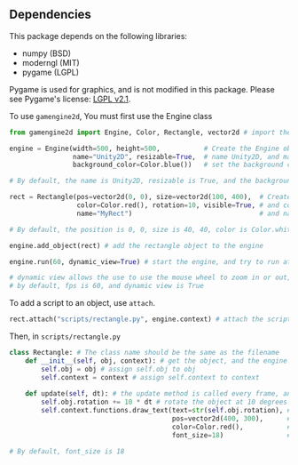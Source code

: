 ## Dependencies

This package depends on the following libraries:

- numpy (BSD)
- moderngl (MIT)
- pygame (LGPL)

Pygame is used for graphics, and is not modified in this package. Please see Pygame's license: [LGPL v2.1](https://www.pygame.org/docs/).

To use `gamengine2d`, You must first use the Engine class

```python
from gamengine2d import Engine, Color, Rectangle, vector2d # import the Engine Rectangle, vector2d, and Color classes

engine = Engine(width=500, height=500,           # Create the Engine object that opens a window of height 500, width 500,
                name="Unity2D", resizable=True,  # name Unity2D, and make the window resizable,
                background_color=Color.blue())   # set the background color to blue

# By default, the name is Unity2D, resizable is True, and the background color is Color.black()

rect = Rectangle(pos=vector2d(0, 0), size=vector2d(100, 400),  # Create a rectangle at 0, 0, with size 100, 400,
                 color=Color.red(), rotation=10, visible=True, # and color red, and rotation 10 degrees, and make it visible,
                 name="MyRect")                                # and name it MyRect

# By default, the position is 0, 0, size is 40, 40, color is Color.white(), rotation is 0, visible is True, and name is rectangle

engine.add_object(rect) # add the rectangle object to the engine

engine.run(60, dynamic_view=True) # start the engine, and try to run at 60 fps, and dynamic view is True

# dynamic view allows the use to use the mouse wheel to zoom in or out, or left click and drag to pan around.
# by default, fps is 60, and dynamic view is True
```

To add a script to an object, use `attach`.

```python
rect.attach("scripts/rectangle.py", engine.context) # attach the script rectangle.py to the rect object with the engine context
```
Then, in ``scripts/rectangle.py``

```python
class Rectangle: # The class name should be the same as the filename
    def __init__(self, obj, context): # get the object, and the engine context
        self.obj = obj # assign self.obj to obj
        self.context = context # assign self.context to context
    
    def update(self, dt): # the update method is called every frame, and takes dt which is delta time
        self.obj.rotation += 10 * dt # rotate the object at 10 degrees per second
        self.context.functions.draw_text(text=str(self.obj.rotation), # Draw the current rotation as text
                                         pos=vector2d(400, 300),      # at 400, 300
                                         color=Color.red(),           # in red
                                         font_size=18)                # with font size 18

# By default, font_size is 18
```
